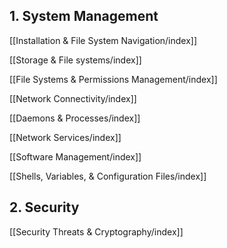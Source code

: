 ## 1. System Management

[[Installation & File System Navigation/index]]

[[Storage & File systems/index]]

[[File Systems & Permissions Management/index]]

[[Network Connectivity/index]]

[[Daemons & Processes/index]]

[[Network Services/index]]

[[Software Management/index]]

[[Shells, Variables, & Configuration Files/index]]

## 2. Security

[[Security Threats & Cryptography/index]]

